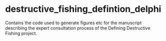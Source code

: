 # destructive_fishing_defintion_delphi
Contains the code used to generate figures etc for the manuscript describing the expert consultation process of the Defining Destructive Fishing project.

